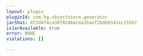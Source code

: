 ```yaml
---
layout: plugin
pluginId: com.hg.objectstore.generator
jarSha1: 8f2d4f4ca3079248acda2baef2bdb9341ec155b7
isJarAvailable: true
error: NONE
violations: []

---
```

